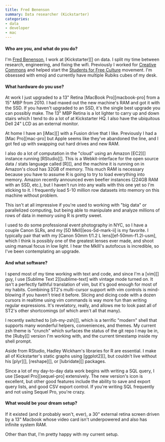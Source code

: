 ```yaml
---
title: Fred Benenson
summary: Data researcher (Kickstarter)
categories:
- data
- developer
- mac
---
```


#### Who are you, and what do you do?

I'm [Fred Benenson](http://www.fredbenenson.com/ "Fred's website."), I work at [Kickstarter][] on data. I split my time between research, engineering, and fixing the wifi. Previously I worked for [Creative Commons](http://creativecommons.org/ "A non-profit revolving around copyright licenses.") and helped start the [Students for Free Culture](http://freeculture.org/ "A movement promoting public interest in IP.") movement. I'm obsessed with emoji and currently have multiple Rubiks cubes of my desk.

#### What hardware do you use?

At work I just upgraded to a 13" Retina [MacBook Pro][macbook-pro] from a 15" MBP from 2010. I had maxed out the new machine's RAM and got it with the SSD. If you haven't upgraded to an SSD, it's the single best upgrade you can possibly make. The 13" MBP Retina is a lot lighter to carry up and down stairs which I tend to do a lot of at Kickstarter HQ. I also have the ubiquitous Dell 24" LCD as an external monitor.

At home I have an [iMac][] with a Fusion drive that I like. Previously I had a [Mac Pro][mac-pro] but Apple seems like they've abandoned the line, and I got fed up with swapping out hard drives and new RAM. 

I also do a lot of computation in the "cloud" using an Amazon [EC2][] instance running [RStudio][]. This is a Webkit-interface for the open source data / stats language called [R][], and the machine it is running on in Amazon's cloud has 32GB of memory. This much RAM is necessary because you have to assume R is going to try to load everything into memory. Amazon recently announced even beefier instances (224GB RAM with an SSD, etc.), but I haven't run into any walls with this one yet so I'm sticking to it. I frequently load 5-10 million row datasets into memory on this machine without problem.

This isn't at all impressive if you're used to working with "big data" or parallelized computing, but being able to manipulate and analyze millions of rows of data in memory using R is pretty sweet.

I used to do some professional event photography in NYC, so I have a couple Canon SLRs, and my [5D MkII][eos-5d-mark-ii] is my favorite. I typically pair that with my [Canon 50mm f/1.2 L lens][ef-50mm-f1.2l-usm], which I think is possibly one of the greatest lenses ever made, and shoot using manual focus in low light. I hear the MkIII's autofocus is incredible, so I've been contemplating an upgrade.

#### And what software?

I spend most of my time working with text and code, and since I'm a [vim][] guy, I use [Sublime Text 2][sublime-text] with vintage mode turned on. It isn't a perfectly faithful translation of vim, but it's good enough for most of my habits. Combining ST2's multi-cursor support with vim controls is mind-blowing if you haven't tried it before. Slicing and dicing code with a dozen cursors in realtime using vim commands is way more fun than writing regular expressions. It's revelatory, really, and allows me to look past all of ST2's other shortcomings (of which aren't all that many).

I recently switched to [oh-my-zsh][], which is a terrific "modern" shell that supports many wonderful helpers, conveniences, and themes. My current zsh theme is "crunch" which surfaces the status of the git repo I may be in, the [Ruby][] version I'm working with, and the current timestamp inside my shell prompt.

Aside from RStudio, Hadley Wickham's libraries for R are essential. I make all of Kickstarter's static graphs using [ggplot2][], but couldn't live without his [plyr][], [reshape][], or [lubridate][] packages.

Since a lot of my day-to-day data work begins with writing a SQL query, I use [Sequel Pro][sequel-pro] extensively. The new version's icon is excellent, but other good features include the ability to save and export query lists, and good CSV export control. If you're writing SQL frequently and not using Sequel Pro, you're crazy.

#### What would be your dream setup?

If it existed (and it probably won't, ever), a 30" external retina screen driven by a 13" Macbook whose video card isn't underpowered and also has infinite system RAM.

Other than that, I'm pretty happy with my current setup.